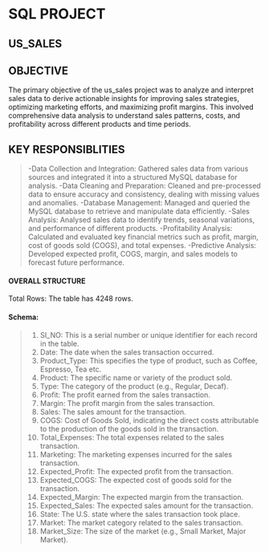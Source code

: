 # SQL PROJECT
## US_SALES

## OBJECTIVE
The primary objective of the us_sales project was to analyze and interpret sales data to derive actionable insights for improving sales strategies, optimizing marketing efforts, and maximizing profit margins. This involved comprehensive data analysis to understand sales patterns, costs, and profitability across different products and time periods.

## KEY RESPONSIBLITIES
> -Data Collection and Integration: Gathered sales data from various sources and integrated it into a structured MySQL database for analysis.
> -Data Cleaning and Preparation: Cleaned and pre-processed data to ensure accuracy and consistency, dealing with missing values and anomalies.
> -Database Management: Managed and queried the MySQL database to retrieve and manipulate data efficiently.
> -Sales Analysis: Analysed sales data to identify trends, seasonal variations, and performance of different products.
> -Profitability Analysis: Calculated and evaluated key financial metrics such as profit, margin, cost of goods sold (COGS), and total expenses.
> -Predictive Analysis: Developed expected profit, COGS, margin, and sales models to forecast future performance.

#### OVERALL STRUCTURE
   Total Rows: The table has 4248 rows.
#### Schema:
> 1.	SI_NO: This is a serial number or unique identifier for each record in the table.
> 2.	Date: The date when the sales transaction occurred.
> 3.	Product_Type: This specifies the type of product, such as Coffee, Espresso, Tea etc.
> 4.	Product: The specific name or variety of the product sold.
> 5.	Type: The category of the product (e.g., Regular, Decaf).
> 6.	Profit: The profit earned from the sales transaction.
> 7.	Margin: The profit margin from the sales transaction.
> 8.	Sales: The sales amount for the transaction.
> 9.	COGS: Cost of Goods Sold, indicating the direct costs attributable to the production of the goods sold in the transaction.
> 10.	Total_Expenses: The total expenses related to the sales transaction.
> 11.	Marketing: The marketing expenses incurred for the sales transaction.
> 12.	Expected_Profit: The expected profit from the transaction.
> 13.	Expected_COGS: The expected cost of goods sold for the transaction.
> 14.	Expected_Margin: The expected margin from the transaction.
> 15.	Expected_Sales: The expected sales amount for the transaction.
> 16.	State: The U.S. state where the sales transaction took place.
> 17.	 Market: The market category related to the sales transaction.
> 18.	Market_Size: The size of the market (e.g., Small Market, Major Market).


[//]: # (These are reference links used in the body of this note and get stripped out when the markdown processor does its job. There is no need to format nicely because it shouldn't be seen. Thanks SO - http://stackoverflow.com/questions/4823468/store-comments-in-markdown-syntax)

   [dill]: <https://github.com/joemccann/dillinger>
   [git-repo-url]: <https://github.com/joemccann/dillinger.git>
   [john gruber]: <http://daringfireball.net>
   [df1]: <http://daringfireball.net/projects/markdown/>
   [markdown-it]: <https://github.com/markdown-it/markdown-it>
   [Ace Editor]: <http://ace.ajax.org>
   [node.js]: <http://nodejs.org>
   [Twitter Bootstrap]: <http://twitter.github.com/bootstrap/>
   [jQuery]: <http://jquery.com>
   [@tjholowaychuk]: <http://twitter.com/tjholowaychuk>
   [express]: <http://expressjs.com>
   [AngularJS]: <http://angularjs.org>
   [Gulp]: <http://gulpjs.com>

   [PlDb]: <https://github.com/joemccann/dillinger/tree/master/plugins/dropbox/README.md>
   [PlGh]: <https://github.com/joemccann/dillinger/tree/master/plugins/github/README.md>
   [PlGd]: <https://github.com/joemccann/dillinger/tree/master/plugins/googledrive/README.md>
   [PlOd]: <https://github.com/joemccann/dillinger/tree/master/plugins/onedrive/README.md>
   [PlMe]: <https://github.com/joemccann/dillinger/tree/master/plugins/medium/README.md>
   [PlGa]: <https://github.com/RahulHP/dillinger/blob/master/plugins/googleanalytics/README.md>
